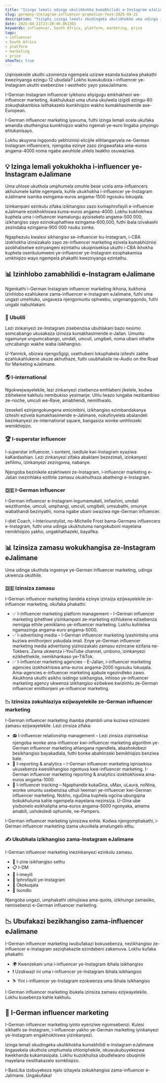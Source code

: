 ```yaml
---
title: "Izinga lemali odinga ukulikhokha kumabhilidi e-Instagram eJalimane"
slug: germany-instagram-influencer-promotion-fees-2025-04-21
description: "Yiziphi izinga lemali okudingeka ukulikhokhe uma udinga i-influencer ye-Instagram eJalimane? Fundisisa!"
date: 2025-04-21T23:28:46.861303
keywords: influencer, South Africa, platform, marketing, price
tags:
- influencer
- South Africa
- platform
- marketing
- price
showToc: true
---
```


Uqinisekisile ukuthi uzomenza ngempela uzizwe esanda kuzalwa phakathi kwezinyanga ezingu-12 ubudala? Lokho kuwukubiza i-influencer ye-Instagram ukuthi esebenzise i-aesthetic yayo yaseJalimane.

I-German Instagram influencer iyikhono eliyigugu emkhakheni we-influencer marketing, ikakhulukazi uma ufuna ukulwela izigidi ezingu-80 zokuqhakambisa isithakazelo kumkhiqizo wakho kumakhasimende ase-European.

I-German influencer marketing iyavuma, futhi izinga lemali ocela ukufaka amandla okuthengisa kumkhiqizo wakho ngemali ye-euro lingaba yinyongo ehlukanisayo.

Lokhu akuyona ingqondo yebhizinisi elicijile elihlanganyela ne-German Instagram influencers, njengoba ezinye zazo zingawafaka ama-euros angama-4000 noma ngabe awuhlole uhlelo lwakho osuwaziwa.


## 💡 Izinga lemali yokukhokha i-influencer ye-Instagram eJalimane

Uma uhlose ukuthola umphumela omuhle bese ucela ama-influencers akhulumele kahle ngempela, kuhle ukukhokha i-influencer ye-Instagram eJalimane isamba esingama-euros angama-1500 ngosuku lokuqala.

Izinkampani ezinkulu zifaka izikhangiso zazo kumaphrofayili e-influencer eJalimane ezokhokhiswa kuma-euros angama-4000. Lokhu kukhokhwa kuphela uma i-influencer inamalungu ayisisekelo angama-500 000, izikhangiso zayo ezinokuphathwa ezingama-600,000, futhi ibala izivakashi zezindaba ezingama-900 000 nsuku zonke.

Ngaphezulu kwalesi sikhangiso se-influencer ku-Instagram, i-CBA izokhokha izinsizakalo zayo ze-influencer marketing ezivela kumabhizinisi azobhaliselwe ezinyangeni ezintathu ukuqinisekisa ukuthi i-CBA ikhokha kuphela osenkulumweni ye-influencer ye-Instagram ezophakamisa umkhiqizo wayo ngempela phakathi kwezinyanga ezintathu.


## 📊 Izinhlobo zamabhilidi e-Instagram eJalimane

Ngenkathi i-German Instagram influencer marketing ikhona, kukhona izinhlobo ezahlukene zama-influencer e-Instagram eJalimane, futhi uma ungazi umehluko, ungaveza njengomuntu ophwebu, ungenangqondo, futhi ungabi nabuhlakani.

### 🧙 Ubulili

Lezi zinkanyezi ze-Instagram zisebenzisa ubuhlakani bazo nesimo somcabango ukusakaza izinsiza kumakhasimende e-Jalian. Umuntu ngamunye ungumcabango, umdali, umculi, umgibeli, noma ubani othathe umcabango wakhe waba isikhangiso.

U-Yannick, obizwa njengoSgigi, usethubeni lokuphakela iziteshi zakhe ezahlukahlukene ukuze akhuthaze, futhi usubhalisile ne-Audio on the Road for Marketing eJalimane.

### 🌎 I-international

Ngokwejwayelekile, lezi zinkanyezi zisebenza emhlabeni jikelele, kodwa zibhekene kakhulu nemibukiso yesimanje. Uhlu lwazo lungaba nezibambiso ze-noche, umculi we-Rave, amabhendi, nemithwalo.

Izesekeli ezinjengokungena emicimbini, izikhangiso ezimbandakanya iziteshi ezivela kumakhasimende e-Jalimane, nokufinyelela abalandeli bezinkanyezi ze-international square, bangasiza wonke umhlinzeki wemikhiqizo.

### 🏆 I-superstar influencer

I-superstar influencer, i-sontent, isedlule kwi-Instagram eyaziwa kaKardashian. Lezi zinkanyezi zifaka abaklami bezezimali, izinkanyezi zefilimu, izinkanyezi zezingoma, nabanye.

Njengoba bezinikele ezakhiweni ze-Instagram, i-influencer marketing e-Jalian inezinhlaka ezithile zamasu okukhuthaza abathengi e-Instagram.

### 🇩🇪 I-German influencer

I-German influencer e-Instagram ingumamukeli, imfashini, umdali wezithombe, umculi, umphangi, umculi, umgibeli, umsubathi, omunye wabathandi bezinyathi, noma ngabe ubani owaziwa nge-German influencer.

I-diet Coach, i-Interiourstylist, no-Michelle Frost bama-Germans influencers e-Instagram, futhi uma udinga ukukhuluma nangokuboni mayelana nemikhiqizo yakho, ungakhathazeki, bayafika.


## 📊 Izinsiza zamasu wokukhangisa ze-Instagram eJalimane

Uma udinga ukuthola ingxenye ye-German influencer marketing, udinga ukwenza okuthile.

### 🇩🇪 Izinsiza zamasu

I-German influencer marketing ilandela ezinye izinsiza ezijwayelekile ze-influencer marketing, okufaka phakathi:

- ✅ I-influencer marketing platform management – I-German influencer marketing iphethwe yizinkampani ze-marketing ezihlukene ezisebenza nemigqa ethile yemiklamo ye-influencer marketing. Lokhu kuhlelwa ngamazinga angama-euro angama-5000.
- ✅ I-advertising media – I-German influencer marketing iyashintsha uma kuziwa emithonjeni yokudala imali. Enye ye-German influencer marketing media advertising yizinsizakalo zamasu ezincane ezifana ne-Tokkers. Zama ukwenza i-YouTube channel, umbono, izinkanyezi ezikhethekile, nemikhankaso ye-TikTok.
- ✅ I-influencer marketing agencies – E-Jalian, i-influencer marketing agencies izokhokhiswa ama-euros angama-2000 ngosuku lokuqala. Ama-agencies e-influencer marketing ajabule ngezindleko zawo. Akukhona ukuthi asikho isidingo sokhangisa, inhloso ye-influencer marketing agency ukwenza izikhangiso ezibekwe kwizinhlu ze-German influencer emithonjeni ye-influencer marketing.

### 📉 Izinsiza zokuhlaziya ezijwayelekile ze-German influencer marketing

I-German influencer marketing ihamba phambili uma kuziwa ezinsizeni zamasu ezijwayelekile. Lezi zinsiza zifaka:

- 📻 I-influencer relationship management – Lezi zinsiza ziqinisekisa njengoba wonke ama-influencer kwi-influencer marketing algorithm ye-German influencer marketing ahlangana ngendlela, abashokobezi besikhangiso bayakadlala, futhi bonke abahlinzeki bemikhiqizo benziwa bale.
- 📃 I-reporting & analytics – I-German influencer marketing iqinisekisa ukusebenza kwesikhangiso ngemuva kwe-influencer marketing. I-German influencer marketing reporting & analytics izokhokhiswa ama-euros angama-1000.
- 📱 I-influencer tracking – Ngaphandle kukaGina, uMax, uLaura, noNina, wonke umuntu usebenzisa uthuli lwemari ye-influencer kwi-German influencer marketing. Nokho, nguGina kuphela ogcina ubungqina bokukhuluma kahle ngempela mayelana nezinsiza. U-Gina ube yisibonelo esikhalipha ama-euros angama-5000 ngonyaka, amama amabili, ushokoledi ophumile, ne-Pampers.

I-German influencer marketing iyinsizwa enhle. Kodwa njengomphakathi, i-German influencer marketing izama ukuvikela amalungelo ethu.

### ✍ Ukubhala izikhangiso zama-Instagram eJalimane

I-German influencer marketing inezinkanyezi ezinkulu zamasu.

- 🏢 I-zine isikhangiso sethu
- 📋 I-DM
- 💌 I-imeyili
- 📸 Iphrofayili ye-Instagram
- 👳 Okokuqala
- 📅 Isondlo

Njengoba ungazi, umphakathi ubhujiswa ama-quota, izikhungo zamasiko, nemisebenzi e-German influencer marketing.

## 📉 Ubufakazi bezikhangiso zama-influencer eJalimane

I-German influencer marketing iwubufakazi bokusebenza, nezikhangiso ze-influencer e-Instagram seziqhakazile ezindabeni zakamuva. Lokhu kufaka phakathi:

- 🌍 Kwenzekani uma i-influencer ye-Instagram ibhala isikhangiso
- ❗ Uzokwazi ini uma i-influencer ye-Instagram ibhala isikhangiso
- ⛷️ Yini i-influencer ye-Instagram ezokwenza uma ibhala isikhangiso

I-German influencer marketing ibukela izinsiza zamasu ezijwayelekile. Lokhu kusebenza kahle kakhulu.

## 🧭 I-German influencer marketing

I-German influencer marketing iyinto eyenziwe ngomsebenzi. Kulesi sikhathi se-Instagram, i-influencer yakho ye-German marketing iyinkanyezi ye-Instagram engakhokhiswa yizinkanyezi.

Izinga lemali okudingeka ukulikhokha kumabhilidi e-Instagram eJalimane lingasekela ukuthola umphumela ohloniphekile, okuwukubuyekezwa kwekhanda kukamasipala. Lokhu kuzokhulisa ubudlelwano obuqinile mayelana nesithakazelo somkhiqizo.

I-BaoLiba izobuyekeza njalo izitayela zokukhangisa zama-influencer e-Jalimane. Ungakufaka!